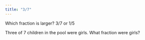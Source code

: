 ```yaml
---
title: "3/7"
---
```

Which fraction is larger? 3/7 or 1/5

Three of 7 children in the pool were girls. What fraction were girls?

